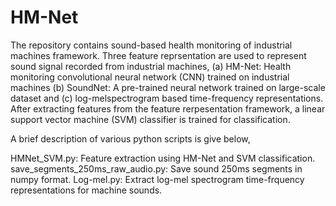 # HM-Net

The repository contains sound-based health monitoring of industrial machines framework. Three feature reprsentation are used to represent sound signal recorded from industrial machines, (a) HM-Net: Health monitoring convolutional neural network (CNN) trained on industrial machines (b) SoundNet: A pre-trained neural network trained on large-scale dataset and (c) log-melspectrogram based time-frequency representations. After extracting features from the feature rerpesentation framework, a linear support vector machine (SVM) classifier is trained for classification.

A brief description of various python scripts is give below,

HMNet_SVM.py:  Feature extraction using HM-Net and SVM classification.
save_segments_250ms_raw_audio.py: Save sound 250ms segments in numpy format.
Log-mel.py: Extract log-mel spectrogram time-frquency representations for machine sounds.

